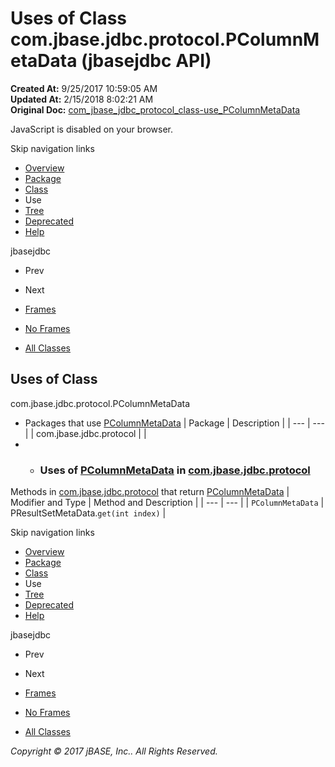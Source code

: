 # Uses of Class com.jbase.jdbc.protocol.PColumnMetaData (jbasejdbc   API)

**Created At:** 9/25/2017 10:59:05 AM  
**Updated At:** 2/15/2018 8:02:21 AM  
**Original Doc:** [com_jbase_jdbc_protocol_class-use_PColumnMetaData](https://docs.jbase.com/39241-class-use/com_jbase_jdbc_protocol_class-use_PColumnMetaData)  

<!--<br>    try {<br>        if (location.href.indexOf('is-external=true') == -1) {<br>            parent.document.title="Uses of Class com.jbase.jdbc.protocol.PColumnMetaData (jbasejdbc   API)";<br>        }<br>    }<br>    catch(err) {<br>    }<br>//-->
JavaScript is disabled on your browser.

Skip navigation links

- [Overview](../../../../../overview-summary.html)
- [Package](./../../com.jbase.jdbc.protocol-%28jbasejdbc---api%29)
- [Class](./../../pcolumnmetadata-%28jbasejdbc---api%29 "class in com.jbase.jdbc.protocol")
- Use
- [Tree](./../../com.jbase.jdbc.protocol-class-hierarchy-%28jbasejdbc---api%29)
- [Deprecated](../../../../../deprecated-list.html)
- [Help](../../../../../help-doc.html)


jbasejdbc <br>

- Prev
- Next


- [Frames](./.)
- [No Frames](./.)


- [All Classes](../../../../../allclasses-noframe.html)


<!--<br>  allClassesLink = document.getElementById("allclasses\_navbar\_top");<br>  if(window==top) {<br>    allClassesLink.style.display = "block";<br>  }<br>  else {<br>    allClassesLink.style.display = "none";<br>  }<br>  //-->

## Uses of Class
com.jbase.jdbc.protocol.PColumnMetaData

- Packages that use [PColumnMetaData](./../../pcolumnmetadata-%28jbasejdbc---api%29 "class in com.jbase.jdbc.protocol") | Package | Description |
| --- | --- |
| com.jbase.jdbc.protocol |   |
- - ### Uses of [PColumnMetaData](./../../pcolumnmetadata-%28jbasejdbc---api%29 "class in com.jbase.jdbc.protocol") in [com.jbase.jdbc.protocol](./../../com.jbase.jdbc.protocol-%28jbasejdbc---api%29)


Methods in [com.jbase.jdbc.protocol](./../../com.jbase.jdbc.protocol-%28jbasejdbc---api%29) that return [PColumnMetaData](./../../pcolumnmetadata-%28jbasejdbc---api%29 "class in com.jbase.jdbc.protocol") | Modifier and Type | Method and Description |
| --- | --- |
| `PColumnMetaData` | PResultSetMetaData.`get(int index)`  |

Skip navigation links

- [Overview](../../../../../overview-summary.html)
- [Package](./../../com.jbase.jdbc.protocol-%28jbasejdbc---api%29)
- [Class](./../../pcolumnmetadata-%28jbasejdbc---api%29 "class in com.jbase.jdbc.protocol")
- Use
- [Tree](./../../com.jbase.jdbc.protocol-class-hierarchy-%28jbasejdbc---api%29)
- [Deprecated](../../../../../deprecated-list.html)
- [Help](../../../../../help-doc.html)


jbasejdbc <br>

- Prev
- Next


- [Frames](./.)
- [No Frames](./.)


- [All Classes](../../../../../allclasses-noframe.html)


<!--<br>  allClassesLink = document.getElementById("allclasses\_navbar\_bottom");<br>  if(window==top) {<br>    allClassesLink.style.display = "block";<br>  }<br>  else {<br>    allClassesLink.style.display = "none";<br>  }<br>  //-->

*Copyright © 2017 jBASE, Inc.. All Rights Reserved.*
